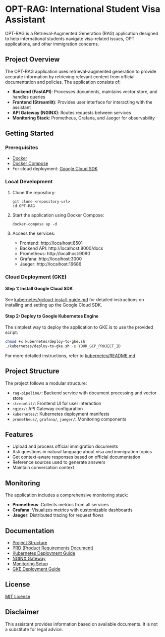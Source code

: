 # OPT-RAG: International Student Visa Assistant

OPT-RAG is a Retrieval-Augmented Generation (RAG) application designed to help international students navigate visa-related issues, OPT applications, and other immigration concerns.

## Project Overview

The OPT-RAG application uses retrieval-augmented generation to provide accurate information by retrieving relevant content from official documentation and policies. The application consists of:

- **Backend (FastAPI)**: Processes documents, maintains vector store, and handles queries
- **Frontend (Streamlit)**: Provides user interface for interacting with the assistant
- **API Gateway (NGINX)**: Routes requests between services
- **Monitoring Stack**: Prometheus, Grafana, and Jaeger for observability

## Getting Started

### Prerequisites

- [Docker](https://docs.docker.com/get-docker/)
- [Docker Compose](https://docs.docker.com/compose/install/)
- For cloud deployment: [Google Cloud SDK](https://cloud.google.com/sdk/docs/install)

### Local Development

1. Clone the repository:
   ```
   git clone <repository-url>
   cd OPT-RAG
   ```

2. Start the application using Docker Compose:
   ```
   docker-compose up -d
   ```

3. Access the services:
   - Frontend: http://localhost:8501
   - Backend API: http://localhost:8000/docs
   - Prometheus: http://localhost:9090
   - Grafana: http://localhost:3000
   - Jaeger: http://localhost:16686

### Cloud Deployment (GKE)

#### Step 1: Install Google Cloud SDK

See [kubernetes/gcloud-install-guide.md](kubernetes/gcloud-install-guide.md) for detailed instructions on installing and setting up the Google Cloud SDK.

#### Step 2: Deploy to Google Kubernetes Engine

The simplest way to deploy the application to GKE is to use the provided script:

```bash
chmod +x kubernetes/deploy-to-gke.sh
./kubernetes/deploy-to-gke.sh -p YOUR_GCP_PROJECT_ID
```

For more detailed instructions, refer to [kubernetes/README.md](kubernetes/README.md).

## Project Structure

The project follows a modular structure:

- `rag-pipeline/`: Backend service with document processing and vector store
- `streamlit/`: Frontend UI for user interaction
- `nginx/`: API Gateway configuration
- `kubernetes/`: Kubernetes deployment manifests
- `prometheus/`, `grafana/`, `jaeger/`: Monitoring components

## Features

- Upload and process official immigration documents
- Ask questions in natural language about visa and immigration topics
- Get context-aware responses based on official documentation
- Reference sources used to generate answers
- Maintain conversation context

## Monitoring

The application includes a comprehensive monitoring stack:

- **Prometheus**: Collects metrics from all services
- **Grafana**: Visualizes metrics with customizable dashboards
- **Jaeger**: Distributed tracing for request flows

## Documentation

- [Project Structure](project-structure.md)
- [PRD (Product Requirements Document)](prd.md)
- [Kubernetes Deployment Guide](kubernetes/README.md)
- [NGINX Gateway](NGINX-GATEWAY.md)
- [Monitoring Setup](MONITORING.md)
- [GKE Deployment Guide](opt-rag-gke-deployment-guide.md)

## License

[MIT License](LICENSE)

## Disclaimer

This assistant provides information based on available documents. It is not a substitute for legal advice. 